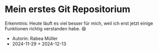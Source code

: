 # Mein erstes Git Repositorium

Erkenntnis: Heute läuft es viel besser für mich, weil ich erst jetzt einige Funktionen richtig verstanden habe. 😄

- Autorin: Rabea Müller
- 2024-11-29 + 2024-12-13
